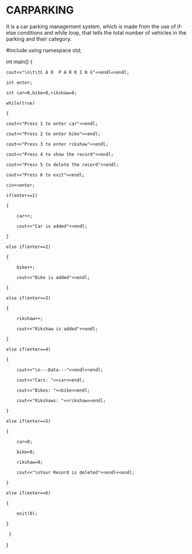 # CARPARKING
It is a car parking management system, which is made from the use of if-else conditions and while loop, that tells the total number of vehicles in the parking and their category.


#include<iostream>
using namespace std;

int main()
{

	cout<<"\n\t\tC A R  P A R K I N G"<<endl<<endl;

	int enter;

	int car=0,bike=0,rikshaw=0;

	while(true)

	{

	cout<<"Press 1 to enter car"<<endl;

	cout<<"Press 2 to enter bike"<<endl;

	cout<<"Press 3 to enter rikshaw"<<endl;

	cout<<"Press 4 to show the record"<<endl;

	cout<<"Press 5 to delete the record"<<endl;

	cout<<"Press 6 to exit"<<endl;

	cin>>enter;

	if(enter==1)

	{

		car++;

		cout<<"Car is added"<<endl;

	}

	else if(enter==2)

	{

		bike++;

		cout<<"Bike is added"<<endl;

	}

	else if(enter==3)

	{

		rikshaw++;

		cout<<"Rikshaw is added"<<endl;

	}

	else if(enter==4)

	{

		cout<<"\n---Data---"<<endl<<endl;

		cout<<"Cars: "<<car<<endl;

		cout<<"Bikes: "<<bike<<endl;

		cout<<"Rikshaws: "<<rikshaw<<endl;

	}

	else if(enter==5)

	{

		car=0;

		bike=0;

		rikshaw=0;

		cout<<"\nYour Record is deleted"<<endl<<endl;

	}

	else if(enter==6)

	{

		exit(0);

	}

     }

}
